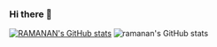 ### Hi there 👋
[![RAMANAN's GitHub stats](https://github-readme-stats.vercel.app/api?username=ramananstark)](https://github.com/ramananstark/github-readme-stats)
![ramanan's GitHub stats](https://github-readme-stats.vercel.app/api?username=ramananstark&show_icons=true)

<!--
**ramananstark/ramananstark** is a ✨ _special_ ✨ repository because its `README.md` (this file) appears on your GitHub profile.

Here are some ideas to get you started:

- 🔭 I’m currently working on ...
- 🌱 I’m currently learning ...
- 👯 I’m looking to collaborate on ...
- 🤔 I’m looking for help with ...
- 💬 Ask me about ...
- 📫 How to reach me: ...
- 😄 Pronouns: ...
- ⚡ Fun fact: ...
-->
